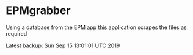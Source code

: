 # EPMgrabber
Using a database from the EPM app this application scrapes the files as required


Latest backup: Sun Sep 15 13:01:01 UTC 2019
